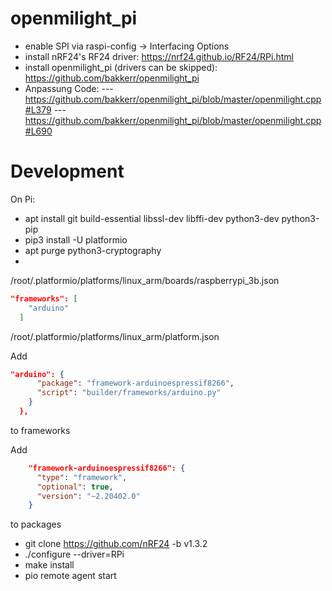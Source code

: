 # openmilight_pi

- enable SPI via raspi-config &rarr; Interfacing Options
- install nRF24's RF24 driver: https://nrf24.github.io/RF24/RPi.html
- install openmilight_pi (drivers can be skipped): https://github.com/bakkerr/openmilight_pi
- Anpassung Code:
--- https://github.com/bakkerr/openmilight_pi/blob/master/openmilight.cpp#L379
--- https://github.com/bakkerr/openmilight_pi/blob/master/openmilight.cpp#L690



# Development

On Pi:

- apt install git build-essential libssl-dev libffi-dev python3-dev python3-pip
- pip3 install -U platformio
- apt purge python3-cryptography
-
/root/.platformio/platforms/linux_arm/boards/raspberrypi_3b.json

```json
"frameworks": [
    "arduino"
  ]
```
/root/.platformio/platforms/linux_arm/platform.json

Add 

```json
"arduino": {
      "package": "framework-arduinoespressif8266",
      "script": "builder/frameworks/arduino.py"
    }
  },
```

to frameworks

Add

```json
    "framework-arduinoespressif8266": {
      "type": "framework",
      "optional": true,
      "version": "~2.20402.0"
    }
```
to packages

- git clone https://github.com/nRF24 -b v1.3.2
- ./configure --driver=RPi
- make install
- pio remote agent start
